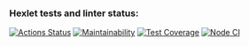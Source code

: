 ### Hexlet tests and linter status:
[![Actions Status](https://github.com/mini-mariya/frontend-project-lvl2/workflows/hexlet-check/badge.svg)](https://github.com/mini-mariya/frontend-project-lvl2/actions)
[![Maintainability](https://api.codeclimate.com/v1/badges/4abfa0334159042380e3/maintainability)](https://codeclimate.com/github/mini-mariya/frontend-project-lvl2/maintainability)
[![Test Coverage](https://api.codeclimate.com/v1/badges/4abfa0334159042380e3/test_coverage)](https://codeclimate.com/github/mini-mariya/frontend-project-lvl2/test_coverage)
[![Node CI](https://github.com/mini-mariya/frontend-project-lvl1/actions/workflows/nodejs.yml/badge.svg)](https://github.com/mini-mariya/frontend-project-lvl1/actions/workflows/nodejs.yml)
